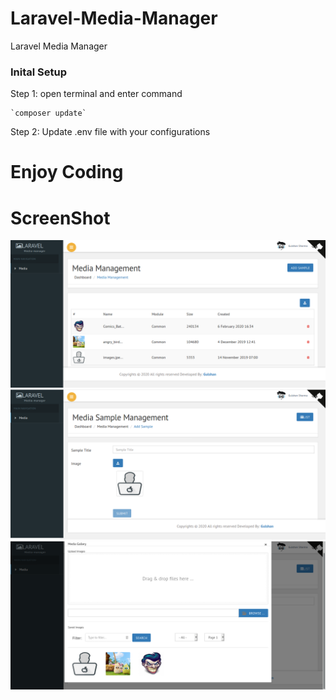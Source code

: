 # Laravel-Media-Manager
Laravel Media Manager

### Inital Setup ###

 Step 1:  open terminal and enter command
  
    `composer update`
 Step 2: Update .env file with your configurations
 
 # Enjoy Coding #
 

# ScreenShot

<img src="https://github.com/Guley/Laravel-Media-Manager/blob/master/s1.png">
<img src="https://github.com/Guley/Laravel-Media-Manager/blob/master/s2.png">
<img src="https://github.com/Guley/Laravel-Media-Manager/blob/master/s3.png">
